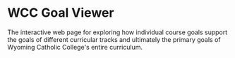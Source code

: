﻿# WCC Goal Viewer

The interactive web page for exploring how individual course goals support the goals of different curricular tracks and ultimately the primary goals of Wyoming Catholic College's entire curriculum.